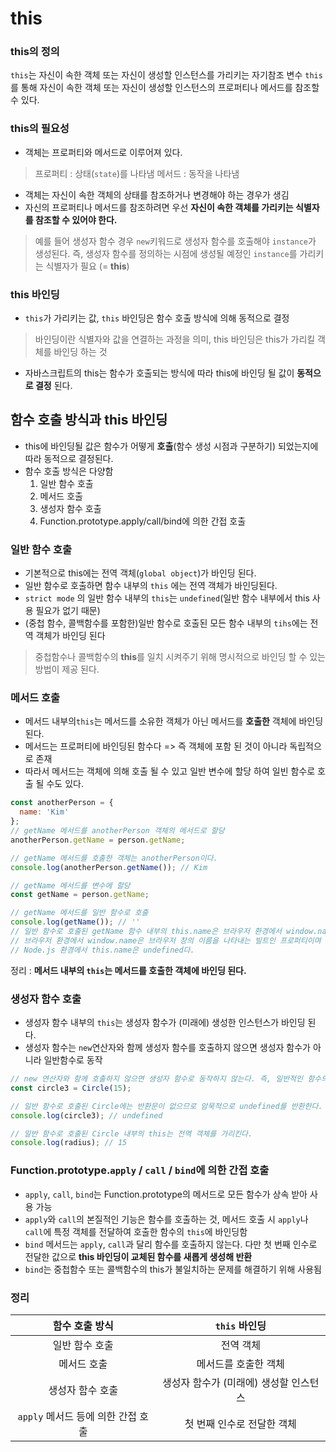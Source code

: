 ﻿# this
### this의 정의
`this`는 자신이 속한 객체 또는 자신이 생성할 인스턴스를 가리키는 자기참조 변수
`this`를 통해 자신이 속한 객체 또는 자신이 생성할 인스턴스의 프로퍼티나 메서드를 참조할 수 있다.

### this의 필요성
- 객체는 프로퍼티와 메서드로 이루어져 있다.
> 프로퍼티 : 상태(`state`)를 나타냄
> 메서드 : 동작을 나타냄
- 객체는 자신이 속한 객체의 상태를 참조하거나 변경해야 하는 경우가 생김
- 자신의 프로퍼티나 메서드를 참조하려면 우선 **자신이 속한 객체를 가리키는 식별자를 참조할 수 있어야 한다.**
> 예를 들어 생성자 함수 경우 `new`키워드로 생성자 함수를 호출해야 `instance`가 생성된다. 즉, 생성자 함수를 정의하는 시점에 생성될 예정인 `instance`를 가리키는 식별자가 필요 (= **this**)

### this 바인딩
- `this`가 가리키는 값, `this` 바인딩은 함수 호출 방식에 의해 동적으로 결정
> 바인딩이란 식별자와 값을 연결하는 과정을 의미,  this 바인딩은 this가 가리킬 객체를 바인딩 하는 것
- 자바스크립트의 this는 함수가 호출되는 방식에 따라 this에 바인딩 될 값이 **동적으로 결정** 된다.

## 함수 호출 방식과 this 바인딩
- this에 바인딩될 값은 함수가 어떻게 **호출**(함수 생성 시점과 구분하기) 되었는지에 따라 동적으로 결정된다. 
- 함수 호출 방식은 다양함
	1. 일반 함수 호출
	2. 메서드 호출
	3. 생성자 함수 호출
	4. Function.prototype.apply/call/bind에 의한 간접 호출

### 일반 함수 호출
- 기본적으로 this에는 전역 객체(`global object`)가 바인딩 된다.
- 일반 함수로 호출하면 함수 내부의 `this` 에는 전역 객체가 바인딩된다.
- `strict mode` 의 일반 함수 내부의 `this`는 `undefined`(일반 함수 내부에서 this 사용 필요가 없기 때문)
- (중첩 함수, 콜백함수를 포함한)일반 함수로 호출된 모든 함수 내부의 `tihs`에는 전역 객체가 바인딩 된다
> 중첩함수나 콜백함수의 **this**를 일치 시켜주기 위해 명시적으로 바인딩 할 수 있는 방법이 제공 된다.

### 메서드 호출
- 메서드 내부의`this`는 메서드를 소유한 객체가 아닌 메서드를 **호출한** 객체에 바인딩된다.
- 메서드는 프로퍼티에 바인딩된 함수다 => 즉 객체에 포함 된 것이 아니라 독립적으로 존재
- 따라서 메서드는 객체에 의해 호출 될 수 있고 일반 변수에 할당 하여 일빈 함수로 호출 될 수도 있다.

```js
const anotherPerson = {
  name: 'Kim'
};
// getName 메서드를 anotherPerson 객체의 메서드로 할당
anotherPerson.getName = person.getName;

// getName 메서드를 호출한 객체는 anotherPerson이다.
console.log(anotherPerson.getName()); // Kim

// getName 메서드를 변수에 할당
const getName = person.getName;

// getName 메서드를 일반 함수로 호출
console.log(getName()); // ''
// 일반 함수로 호출된 getName 함수 내부의 this.name은 브라우저 환경에서 window.name과 같다.
// 브라우저 환경에서 window.name은 브라우저 창의 이름을 나타내는 빌트인 프로퍼티이며 기본값은 ''이다.
// Node.js 환경에서 this.name은 undefined다.
```
정리 : **메서드 내부의 `this`는 메서드를 호출한 객체에 바인딩 된다.**

### 생성자 함수 호출
- 생성자 함수 내부의 `this`는 생성자 함수가 (미래에) 생성한 인스턴스가 바인딩 된다.
- 생성자 함수는 `new`연산자와 함께 생성자 함수를 호출하지 않으면 생성자 함수가 아니라 일반함수로 동작

```js
// new 연산자와 함께 호출하지 않으면 생성자 함수로 동작하지 않는다. 즉, 일반적인 함수의 호출이다.
const circle3 = Circle(15);

// 일반 함수로 호출된 Circle에는 반환문이 없으므로 암묵적으로 undefined를 반환한다.
console.log(circle3); // undefined

// 일반 함수로 호출된 Circle 내부의 this는 전역 객체를 가리킨다.
console.log(radius); // 15
```

### Function.prototype.`apply` / `call` / `bind`에 의한 간접 호출
- `apply`, `call`, `bind`는 Function.prototype의 메서드로 모든 함수가 상속 받아 사용 가능
- `apply`와 `call`의 본질적인 기능은 함수를 호출하는 것, 메서드 호출 시 `apply`나 `call`에 특정 객체를 전달하여 호출한 함수의 `this`에 바인딩함
- `bind` 메서드는 `apply`, `call`과 달리 함수를 호출하지 않는다. 다만 첫 번째 인수로 전달한 값으로 **this 바인딩이 교체된 함수를 새롭게 생성해 반환**
- `bind`는 중첩함수 또는 콜백함수의 this가 불일치하는 문제를 해결하기 위해 사용됨

### 정리

| 함수 호출 방식 | `this` 바인딩 |
| :---: | :---: |
| 일반 함수 호출 | 전역 객체 |
| 메서드 호출 | 메서드를 호출한 객체 |
| 생성자 함수 호출 | 생성자 함수가 (미래에) 생성할 인스턴스 |
| `apply` 메서드 등에 의한 간접 호출 | 첫 번째 인수로 전달한 객체 |



